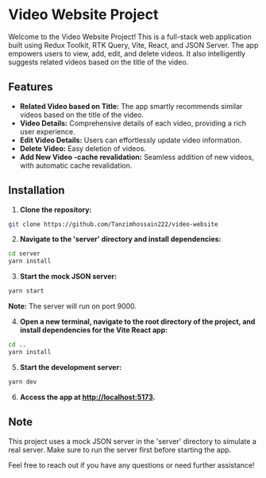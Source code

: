 # Video Website Project

Welcome to the Video Website Project! This is a full-stack web application built using Redux Toolkit, RTK Query, Vite, React, and JSON Server. The app empowers users to view, add, edit, and delete videos. It also intelligently suggests related videos based on the title of the video.

## Features

- **Related Video based on Title:** The app smartly recommends similar videos based on the title of the video.
- **Video Details:** Comprehensive details of each video, providing a rich user experience.
- **Edit Video Details:** Users can effortlessly update video information.
- **Delete Video:** Easy deletion of videos.
- **Add New Video -cache revalidation:** Seamless addition of new videos, with automatic cache revalidation.

## Installation

1. **Clone the repository:**

```bash
git clone https://github.com/Tanzimhossain222/video-website
```

2. **Navigate to the 'server' directory and install dependencies:**

```bash
cd server
yarn install
```

3. **Start the mock JSON server:**

```bash
yarn start
``` 

   **Note:** The server will run on port 9000.

4. **Open a new terminal, navigate to the root directory of the project, and install dependencies for the Vite React app:**

```bash
cd ..
yarn install
```

5. **Start the development server:**

```bash
yarn dev
```

6. **Access the app at [http://localhost:5173](http://localhost:5173).**

## Note

This project uses a mock JSON server in the 'server' directory to simulate a real server. Make sure to run the server first before starting the app.

Feel free to reach out if you have any questions or need further assistance!